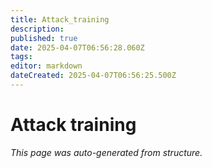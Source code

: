 ```yaml
---
title: Attack_training
description: 
published: true
date: 2025-04-07T06:56:28.060Z
tags: 
editor: markdown
dateCreated: 2025-04-07T06:56:25.500Z
---
```


# Attack training

*This page was auto-generated from structure.*